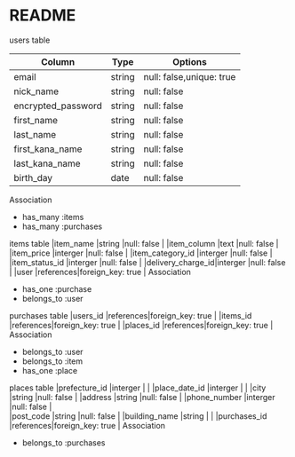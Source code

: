 # README

users table

|Column            |Type      |Options                      |
| -------          |----------|-----------------------------| 
|email             |string    |null: false,unique: true     |
|nick_name         |string    |null: false                  |
|encrypted_password|string    |null: false                  |
|first_name        |string    |null: false                  |
|last_name         |string    |null: false                  |
|first_kana_name   |string    |null: false                  |
|last_kana_name    |string    |null: false                  |
|birth_day         |date      |null: false                  |
 Association
- has_many :items
- has_many :purchases

items table
|item_name         |string    |null: false                  |
|item_column       |text      |null: false                  |
|item_price        |interger  |null: false                  |
|item_category_id  |interger  |null: false                  |
|item_status_id    |interger  |null: false                  |
|delivery_charge_id|interger  |null: false                  |
|user              |references|foreign_key: true            |
 Association
- has_one :purchase
- belongs_to :user

purchases table
|users_id           |references|foreign_key: true           |
|items_id           |references|foreign_key: true           |
|places_id          |references|foreign_key: true           |
 Association
- belongs_to :user
- belongs_to :item
- has_one :place

places table
|prefecture_id      |interger  |                            |
|place_date_id      |interger  |                            |
|city               |string    |null: false                 | 
|address            |string    |null: false                 | 
|phone_number       |interger  |null: false                 |    
|post_code          |string    |null: false                 | 
|building_name      |string    |                            |
|purchases_id       |references|foreign_key: true           |
 Association
- belongs_to :purchases